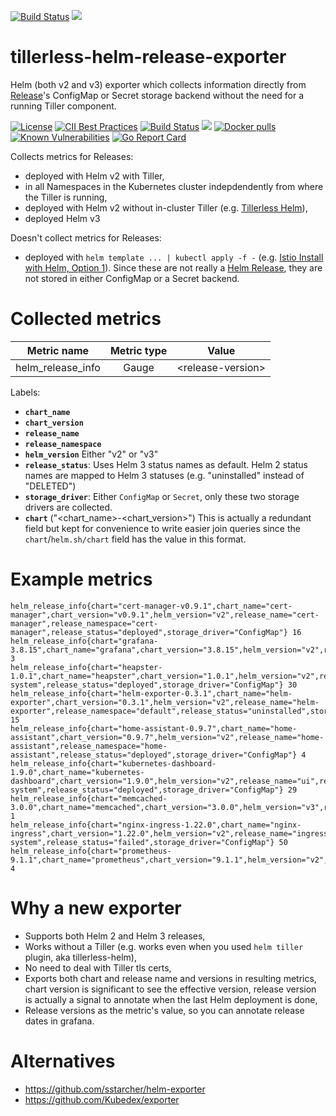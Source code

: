 [![Build Status](https://travis-ci.com/bergerx/tillerless-helm-release-exporter.svg?branch=master)](https://travis-ci.com/bergerx/tillerless-helm-release-exporter) [![](https://images.microbadger.com/badges/image/bergerx/tillerless-helm-release-exporter.svg)](https://microbadger.com/images/bergerx/tillerless-helm-release-exporter "Get your own image badge on microbadger.com")


# tillerless-helm-release-exporter
Helm (both v2 and v3) exporter which collects information directly from [Release](https://helm.sh/docs/glossary/#release)'s ConfigMap or Secret storage backend without the need for a running Tiller component.

[![License](https://img.shields.io/badge/License-Apache%202.0-blue.svg)](https://opensource.org/licenses/Apache-2.0)
[![CII Best Practices](https://bestpractices.coreinfrastructure.org/projects/3276/badge)](https://bestpractices.coreinfrastructure.org/projects/3276)
[![Build Status](https://travis-ci.com/bergerx/tillerless-helm-release-exporter.svg?branch=master)](https://travis-ci.com/bergerx/tillerless-helm-release-exporter)
[![](https://images.microbadger.com/badges/image/bergerx/tillerless-helm-release-exporter.svg)](https://microbadger.com/images/bergerx/tillerless-helm-release-exporter "Get your own image badge on microbadger.com")
[![Docker pulls](https://img.shields.io/docker/pulls/bergerx/tillerless-helm-release-exporter.svg)](https://hub.docker.com/r/bergerx/tillerless-helm-release-exporter/)
[![Known Vulnerabilities](https://snyk.io//test/github/bergerx/tillerless-helm-release-exporter/badge.svg?targetFile=Gopkg.lock)](https://snyk.io//test/github/bergerx/tillerless-helm-release-exporter?targetFile=Gopkg.lock)
[![Go Report Card](https://goreportcard.com/badge/github.com/bergerx/tillerless-helm-release-exporter)](https://goreportcard.com/report/github.com/bergerx/tillerless-helm-release-exporter)

Collects metrics for Releases:
* deployed with Helm v2 with Tiller,
* in all Namespaces in the Kubernetes cluster indepdendently from where the Tiller is running,
* deployed with Helm v2 without in-cluster Tiller (e.g. [Tillerless Helm](https://github.com/rimusz/helm-tiller)),
* deployed Helm v3

Doesn't collect metrics for Releases:
* deployed with `helm template ... | kubectl apply -f -` (e.g. [Istio Install with Helm, Option 1](https://istio.io/docs/setup/install/helm/#option-1-install-with-helm-via-helm-template)). Since these are not really a [Helm Release](https://helm.sh/docs/glossary/#release), they are not stored in either ConfigMap or a Secret backend.

# Collected metrics
| Metric name| Metric type | Value |
|:---:|:---:|:---:|
| helm_release_info | Gauge | &lt;release-version&gt; |

Labels:
* **`chart_name`**
* **`chart_version`**
* **`release_name`**
* **`release_namespace`**
* **`helm_version`** Either "v2" or "v3"
* **`release_status`**: Uses Helm 3 status names as default. Helm 2 status names are mapped to Helm 3 statuses (e.g. "uninstalled" instead of "DELETED")
* **`storage_driver`**: Either `ConfigMap` or `Secret`, only these two storage drivers are collected.
* **`chart`** ("&lt;chart_name&gt;-&lt;chart_version&gt;") This is actually a redundant field but kept for convenience to write easier join queries since the `chart`/`helm.sh/chart` field has the value in this format.

# Example metrics
```
helm_release_info{chart="cert-manager-v0.9.1",chart_name="cert-manager",chart_version="v0.9.1",helm_version="v2",release_name="cert-manager",release_namespace="cert-manager",release_status="deployed",storage_driver="ConfigMap"} 16
helm_release_info{chart="grafana-3.8.15",chart_name="grafana",chart_version="3.8.15",helm_version="v2",release_name="grafana",release_namespace="prom",release_status="deployed",storage_driver="ConfigMap"} 3
helm_release_info{chart="heapster-1.0.1",chart_name="heapster",chart_version="1.0.1",helm_version="v2",release_name="heapster",release_namespace="kube-system",release_status="deployed",storage_driver="ConfigMap"} 30
helm_release_info{chart="helm-exporter-0.3.1",chart_name="helm-exporter",chart_version="0.3.1",helm_version="v2",release_name="helm-exporter",release_namespace="default",release_status="uninstalled",storage_driver="ConfigMap"} 15
helm_release_info{chart="home-assistant-0.9.7",chart_name="home-assistant",chart_version="0.9.7",helm_version="v2",release_name="home-assistant",release_namespace="home-assistant",release_status="deployed",storage_driver="ConfigMap"} 4
helm_release_info{chart="kubernetes-dashboard-1.9.0",chart_name="kubernetes-dashboard",chart_version="1.9.0",helm_version="v2",release_name="ui",release_namespace="kube-system",release_status="deployed",storage_driver="ConfigMap"} 29
helm_release_info{chart="memcached-3.0.0",chart_name="memcached",chart_version="3.0.0",helm_version="v3",release_name="memc",release_namespace="test",release_status="deployed",storage_driver="Secret"} 1
helm_release_info{chart="nginx-ingress-1.22.0",chart_name="nginx-ingress",chart_version="1.22.0",helm_version="v2",release_name="ingress",release_namespace="kube-system",release_status="failed",storage_driver="ConfigMap"} 50
helm_release_info{chart="prometheus-9.1.1",chart_name="prometheus",chart_version="9.1.1",helm_version="v2",release_name="prometheus",release_namespace="prom",release_status="deployed",storage_driver="ConfigMap"} 4
```

# Why a new exporter
* Supports both Helm 2 and Helm 3 releases,
* Works without a Tiller (e.g. works even when you used `helm tiller` plugin, aka tillerless-helm),
* No need to deal with Tiller tls certs,
* Exports both chart and release name and versions in resulting metrics, chart version is significant to see the effective version, release version is actually a signal to annotate when the last Helm deployment is done,
* Release versions as the metric's value, so you can annotate release dates in grafana.

# Alternatives
* https://github.com/sstarcher/helm-exporter
* https://github.com/Kubedex/exporter

